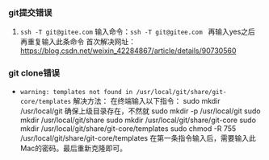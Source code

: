 ### git提交错误
1. `ssh -T git@gitee.com`
输入命令：`ssh -T git@gitee.com ` 再输入yes之后 再重复输入此条命令
首次解决网址：https://blog.csdn.net/weixin_42284867/article/details/90730560
### git clone错误
* `warning: templates not found in /usr/local/git/share/git-core/templates`
解决方法：
在终端输入以下指令：
sudo mkdir /usr/local/git 确保上级目录存在，不然就 sudo mkdir -p /usr/local/git
sudo mkdir /usr/local/git/share
sudo mkdir /usr/local/git/share/git-core
sudo mkdir /usr/local/git/share/git-core/templates
sudo chmod -R 755 /usr/local/git/share/git-core/templates
在第一条指令输入后，需要输入此Mac的密码。最后重新克隆即可。


